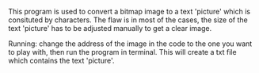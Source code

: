 This program is used to convert a bitmap image to a text 'picture' which is consituted by characters.
The flaw is in most of the cases, the size of the text 'picture' has to be adjusted manually to get a clear image. 

Running: change the address of the image in the code to the one you want to play with, then run the program in terminal. This will create a txt file which contains the text 'picture'. 
